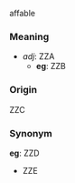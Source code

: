 affable
### Meaning
+ _adj_: ZZA
    + __eg__: ZZB

### Origin

ZZC

### Synonym

__eg__: ZZD

+ ZZE


